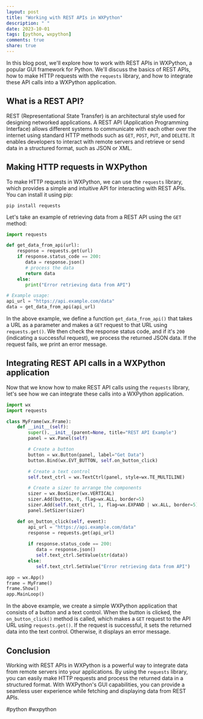 ```yaml
---
layout: post
title: "Working with REST APIs in WXPython"
description: " "
date: 2023-10-01
tags: [python, wxpython]
comments: true
share: true
---
```


In this blog post, we'll explore how to work with REST APIs in WXPython, a popular GUI framework for Python. We'll discuss the basics of REST APIs, how to make HTTP requests with the `requests` library, and how to integrate these API calls into a WXPython application.

## What is a REST API?

REST (Representational State Transfer) is an architectural style used for designing networked applications. A REST API (Application Programming Interface) allows different systems to communicate with each other over the internet using standard HTTP methods such as `GET`, `POST`, `PUT`, and `DELETE`. It enables developers to interact with remote servers and retrieve or send data in a structured format, such as JSON or XML.

## Making HTTP requests in WXPython

To make HTTP requests in WXPython, we can use the `requests` library, which provides a simple and intuitive API for interacting with REST APIs. You can install it using pip:

```
pip install requests
```

Let's take an example of retrieving data from a REST API using the `GET` method:

```python
import requests

def get_data_from_api(url):
    response = requests.get(url)
    if response.status_code == 200:
       data = response.json()
       # process the data
       return data
    else:
       print("Error retrieving data from API")

# Example usage:
api_url = "https://api.example.com/data"
data = get_data_from_api(api_url)
```

In the above example, we define a function `get_data_from_api()` that takes a URL as a parameter and makes a `GET` request to that URL using `requests.get()`. We then check the response status code, and if it's `200` (indicating a successful request), we process the returned JSON data. If the request fails, we print an error message.

## Integrating REST API calls in a WXPython application

Now that we know how to make REST API calls using the `requests` library, let's see how we can integrate these calls into a WXPython application. 

```python
import wx
import requests

class MyFrame(wx.Frame):
    def __init__(self):
        super().__init__(parent=None, title="REST API Example")
        panel = wx.Panel(self)

        # Create a button
        button = wx.Button(panel, label="Get Data")
        button.Bind(wx.EVT_BUTTON, self.on_button_click)

        # Create a text control
        self.text_ctrl = wx.TextCtrl(panel, style=wx.TE_MULTILINE)

        # Create a sizer to arrange the components
        sizer = wx.BoxSizer(wx.VERTICAL)
        sizer.Add(button, 0, flag=wx.ALL, border=5)
        sizer.Add(self.text_ctrl, 1, flag=wx.EXPAND | wx.ALL, border=5)
        panel.SetSizer(sizer)

    def on_button_click(self, event):
        api_url = "https://api.example.com/data"
        response = requests.get(api_url)
        
        if response.status_code == 200:
           data = response.json()
           self.text_ctrl.SetValue(str(data))
        else:
           self.text_ctrl.SetValue("Error retrieving data from API")

app = wx.App()
frame = MyFrame()
frame.Show()
app.MainLoop()
```

In the above example, we create a simple WXPython application that consists of a button and a text control. When the button is clicked, the `on_button_click()` method is called, which makes a `GET` request to the API URL using `requests.get()`. If the request is successful, it sets the returned data into the text control. Otherwise, it displays an error message.

## Conclusion

Working with REST APIs in WXPython is a powerful way to integrate data from remote servers into your applications. By using the `requests` library, you can easily make HTTP requests and process the returned data in a structured format. With WXPython's GUI capabilities, you can provide a seamless user experience while fetching and displaying data from REST APIs.

#python #wxpython